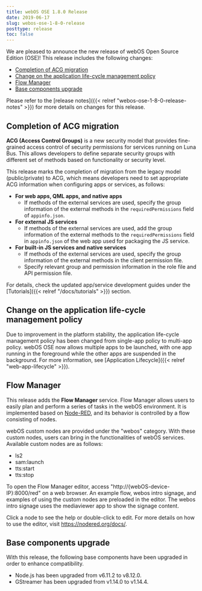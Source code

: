 ```yaml
---
title: webOS OSE 1.8.0 Release
date: 2019-06-17
slug: webos-ose-1-8-0-release
posttype: release
toc: false
---
```


We are pleased to announce the new release of webOS Open Source Edition (OSE)! This release includes the following changes:

* [Completion of ACG migration](#completion-of-acg-migration)
* [Change on the application life-cycle management policy](#change-on-the-application-life-cycle-management-policy)
* [Flow Manager](#flow-manager)
* [Base components upgrade](#base-components-upgrade)

Please refer to the [release notes]({{< relref "webos-ose-1-8-0-release-notes" >}}) for more details on changes for this release.

## Completion of ACG migration

**ACG (Access Control Groups)** is a new security model that provides fine-grained access control of security permissions for services running on Luna Bus. This allows developers to define separate security groups with different set of methods based on functionality or security level.

This release marks the completion of migration from the legacy model (public/private) to ACG, which means developers need to set appropriate ACG information when configuring apps or services, as follows:

* **For web apps, QML apps, and native apps**
    * If methods of the external services are used, specify the group information of the external methods in the `requiredPermissions` field of `appinfo.json`.
* **For external JS services**
    * If methods of the external services are used, add the group information of the external methods to the `requiredPermissions` field in `appinfo.json` of the web app used for packaging the JS service.
* **For built-in JS services and native services**
    * If methods of the external services are used, specify the group information of the external methods in the client permission file.
    * Specify relevant group and permission information in the role file and API permission file.

For details, check the updated app/service development guides under the [Tutorials]({{< relref "/docs/tutorials" >}}) section.

## Change on the application life-cycle management policy

Due to improvement in the platform stability, the application life-cycle management policy has been changed from single-app policy to multi-app policy. webOS OSE now allows multiple apps to be launched, with one app running in the foreground while the other apps are suspended in the background. For more information, see [Application Lifecycle]({{< relref "web-app-lifecycle" >}}).

## Flow Manager

This release adds the **Flow Manager** service. Flow Manager allows users to easily plan and perform a series of tasks in the webOS environment. It is implemented based on [Node-RED](https://nodered.org), and its behavior is controlled by a flow consisting of nodes.

webOS custom nodes are provided under the "webos" category. With these custom nodes, users can bring in the functionalities of webOS services. Available custom nodes are as follows:

* ls2
* sam:launch
* tts:start
* tts:stop

To open the Flow Manager editor, access "http://{webOS-device-IP}:8000/red" on a web browser. An example flow, webos intro signage, and examples of using the custom nodes are preloaded in the editor. The webos intro signage uses the mediaviewer app to show the signage content.

Click a node to see the help or double-click to edit. For more details on how to use the editor, visit https://nodered.org/docs/.

## Base components upgrade

With this release, the following base components have been upgraded in order to enhance compatibility.

* Node.js has been upgraded from v6.11.2 to v8.12.0.
* GStreamer has been upgraded from v1.14.0 to v1.14.4.
